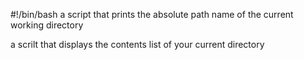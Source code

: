 #!/bin/bash
a script that prints the absolute path name of the current working directory

a scrilt that displays the contents list of your current directory
